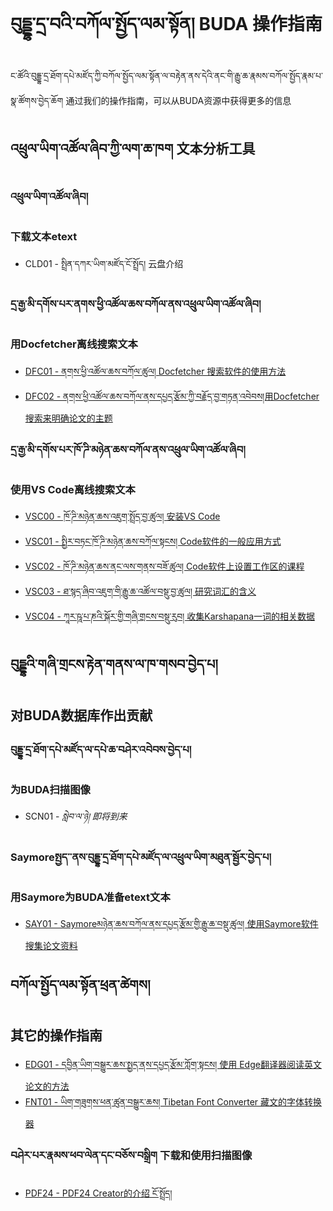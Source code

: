 
# བུདྡྷ་དྲ་བའི་བཀོལ་སྤྱོད་ལམ་སྟོན། BUDA 操作指南
ང་ཚོའི་བུདྡྷ་དྲ་ཐོག་དཔེ་མཛོད་ཀྱི་བཀོལ་སྤྱོད་ལམ་སྟོན་ལ་བརྟེན་ནས་དེའི་ནང་གི་རྒྱུ་ཆ་རྣམས་བཀོལ་སྤྱོད་རྣམ་པ་སྣ་ཚོགས་བྱེད་ཆོག 
通过我们的操作指南，可以从BUDA资源中获得更多的信息


## འཕྲུལ་ཡིག་འཚོལ་ཞིབ་ཀྱི་ལག་ཆ་ཁག 文本分析工具

### འཕྲུལ་ཡིག་འཚོལ་ཞིབ།
### 下载文本etext
*   CLD01 - སྤྲིན་དཀར་ཡིག་མཛོད་ངོ་སྤྲོད། 云盘介绍

### དྲ་རྒྱ་མི་དགོས་པར་ནགས་ཕྱི་འཚོལ་ཆས་བཀོལ་ནས་འཕྲུལ་ཡིག་འཚོལ་ཞིབ།
### 用Docfetcher离线搜索文本
*   [DFC01 - ནགས་ཕྱི་འཚོལ་ཆས་བཀོལ་ཚུལ། Docfetcher 搜索软件的使用方法](static/budax/howtoguides/DFC01/index)
*   [DFC02 - ནགས་ཕྱི་འཚོལ་ཆས་བཀོལ་ནས་དཔྱད་རྩོམ་ཀྱི་བརྗོད་བྱ་གཏན་འབེབས།用Docfetcher搜索来明确论文的主题](static/budax/howtoguides/DFC02/index)

### དྲ་རྒྱ་མི་དགོས་པར་ཁོ་ཌི་མཉེན་ཆས་བཀོལ་ནས་འཕྲུལ་ཡིག་འཚོལ་ཞིབ།
### 使用VS Code离线搜索文本
*   [VSC00 - ཁོ་ཌི་མཉེན་ཆས་འཇུག་སྤྲོད་བྱ་ཚུལ། 安装VS Code](static/budax/howtoguides/VSC00/index)
*   [VSC01 - སྤྱིར་བཏང་ཁོ་ཌི་མཉེན་ཆས་བཀོལ་སྟངས། Code软件的一般应用方式](static/budax/howtoguides/VSC01/index)
*   [VSC02 - ཁོ་ཌི་མཉེན་ཆས་ནང་ལས་གནས་བཟོ་ཚུལ། Code软件上设置工作区的课程](static/budax/howtoguides/VSC02/index)
*   [VSC03 - ཐ་སྙད་ཞིབ་འཇུག་གི་རྒྱུ་ཆ་འཚོལ་བསྡུ་བྱ་ཚུལ། 研究词汇的含义](static/budax/howtoguides/VSC03/index)
*   [VSC04 - ཀཱར་ཥཱ་པ་ཎའི་སྐོར་གྱི་གཞི་གྲངས་བསྡུ་རུབ། 收集Karshapana一词的相关数据](static/budax/howtoguides/VSC04/index)


## བུདྡྷའི་གཞི་གྲངས་རྟེན་གནས་ལ་ཁ་གསབ་བྱེད་པ།
## 对BUDA数据库作出贡献

### བུདྡྷ་དྲ་ཐོག་དཔེ་མཛོད་ལ་དཔེ་ཆ་བཤེར་འབེབས་བྱེད་པ།
### 为BUDA扫描图像
* SCN01 - _སླེབ་ལ་ཉེ། 即将到来_

### Saymoreསྤྱད་་ནས་བུདྡྷ་དྲ་ཐོག་དཔེ་མཛོད་ལ་འཕྲུལ་ཡིག་མཐུན་སྦྱོར་བྱེད་པ།
### 用Saymore为BUDA准备etext文本
* [SAY01 - Saymoreམཉེན་ཆས་བཀོལ་ནས་དཔྱད་རྩོམ་གྱི་རྒྱུ་ཆ་བསྡུ་ཚུལ། 使用Saymore软件搜集论文资料](static/budax/howtoguides/SAY01/index)

## བཀོལ་སྤྱོད་ལམ་སྟོན་ཕྲན་ཚེགས།
## 其它的操作指南
*   [EDG01 - དབྱིན་ཡིག་བསྒྱུར་ཆས་སྤྱད་ནས་དཔྱད་རྩོམ་ཀློག་སྟངས། 使用 Edge翻译器阅读英文论文的方法](static/budax/howtoguides/EDG01/index)
*   [FNT01 - ཡིག་གཟུགས་ཕན་ཚུན་བསྒྱུར་ཆས། Tibetan Font Converter 藏文的字体转换器](static/budax/howtoguides/FNT01/index)

### བཤེར་པར་རྣམས་ཕབ་ལེན་དང་བཅོས་བསྒྲིག 下载和使用扫描图像
* [PDF24 - PDF24 Creator的介绍 ངོ་སྤྲོད།](static/budax/howtoguides/PDF24/index)

